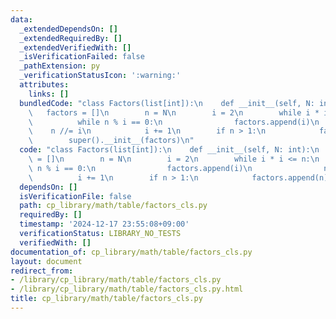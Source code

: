 ```yaml
---
data:
  _extendedDependsOn: []
  _extendedRequiredBy: []
  _extendedVerifiedWith: []
  _isVerificationFailed: false
  _pathExtension: py
  _verificationStatusIcon: ':warning:'
  attributes:
    links: []
  bundledCode: "class Factors(list[int]):\n    def __init__(self, N: int):\n     \
    \   factors = []\n        n = N\n        i = 2\n        while i * i <= n:\n  \
    \          while n % i == 0:\n                factors.append(i)\n            \
    \    n //= i\n            i += 1\n        if n > 1:\n            factors.append(n)\n\
    \        super().__init__(factors)\n"
  code: "class Factors(list[int]):\n    def __init__(self, N: int):\n        factors\
    \ = []\n        n = N\n        i = 2\n        while i * i <= n:\n            while\
    \ n % i == 0:\n                factors.append(i)\n                n //= i\n  \
    \          i += 1\n        if n > 1:\n            factors.append(n)\n        super().__init__(factors)"
  dependsOn: []
  isVerificationFile: false
  path: cp_library/math/table/factors_cls.py
  requiredBy: []
  timestamp: '2024-12-17 23:55:08+09:00'
  verificationStatus: LIBRARY_NO_TESTS
  verifiedWith: []
documentation_of: cp_library/math/table/factors_cls.py
layout: document
redirect_from:
- /library/cp_library/math/table/factors_cls.py
- /library/cp_library/math/table/factors_cls.py.html
title: cp_library/math/table/factors_cls.py
---
```

